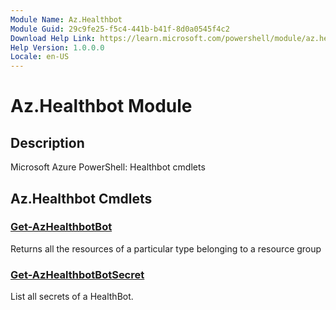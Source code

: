 ```yaml
---
Module Name: Az.Healthbot
Module Guid: 29c9fe25-f5c4-441b-b41f-8d0a0545f4c2
Download Help Link: https://learn.microsoft.com/powershell/module/az.healthbot
Help Version: 1.0.0.0
Locale: en-US
---
```


# Az.Healthbot Module
## Description
Microsoft Azure PowerShell: Healthbot cmdlets

## Az.Healthbot Cmdlets
### [Get-AzHealthbotBot](Get-AzHealthbotBot.md)
Returns all the resources of a particular type belonging to a resource group

### [Get-AzHealthbotBotSecret](Get-AzHealthbotBotSecret.md)
List all secrets of a HealthBot.

